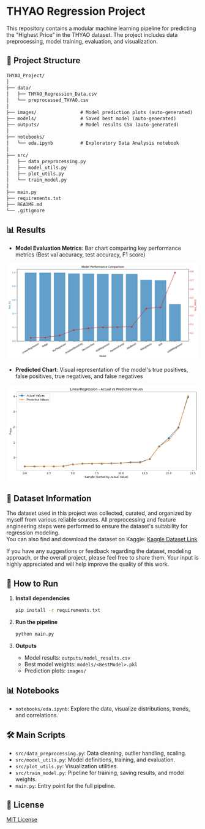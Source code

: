 # THYAO Regression Project

This repository contains a modular machine learning pipeline for predicting the "Highest Price" in the THYAO dataset. The project includes data preprocessing, model training, evaluation, and visualization.

## 📁 Project Structure

```
THYAO_Project/
│
├── data/
│   ├── THYAO_Regression_Data.csv
│   └── preprocessed_THYAO.csv
│
├── images/                # Model prediction plots (auto-generated)
├── models/                # Saved best model (auto-generated)
├── outputs/               # Model results CSV (auto-generated)
│
├── notebooks/
│   └── eda.ipynb          # Exploratory Data Analysis notebook
│
├── src/
│   ├── data_preprocessing.py
│   ├── model_utils.py
│   ├── plot_utils.py
│   └── train_model.py
│
├── main.py
├── requirements.txt
├── README.md
└── .gitignore
```

## 📊 Results

- **Model Evaluation Metrics**:  Bar chart comparing key performance metrics (Best val accuracy, test accuracy, F1 score)

![Evaluation Metrics](images/model_performance_comparison.png)

- **Predicted Chart**: Visual representation of the model's true positives, false positives, true negatives, and false negatives

![Confussion Matrix](images/LinearRegression_prediction.png)

## 📄 Dataset Information

The dataset used in this project was collected, curated, and organized by myself from various reliable sources. All preprocessing and feature engineering steps were performed to ensure the dataset's suitability for regression modeling.  
You can also find and download the dataset on Kaggle: [Kaggle Dataset Link](https://www.kaggle.com/datasets/ozanguneyli/turkish-airlines-thyao-dataset-for-ml-models/data)

If you have any suggestions or feedback regarding the dataset, modeling approach, or the overall project, please feel free to share them. Your input is highly appreciated and will help improve the quality of this work.

## 🚀 How to Run

1. **Install dependencies**
    ```bash
    pip install -r requirements.txt
    ```

2. **Run the pipeline**
    ```bash
    python main.py
    ```

3. **Outputs**
    - Model results: `outputs/model_results.csv`
    - Best model weights: `models/<BestModel>.pkl`
    - Prediction plots: `images/`

## 📊 Notebooks

- `notebooks/eda.ipynb`: Explore the data, visualize distributions, trends, and correlations.

## 🛠️ Main Scripts

- `src/data_preprocessing.py`: Data cleaning, outlier handling, scaling.
- `src/model_utils.py`: Model definitions, training, and evaluation.
- `src/plot_utils.py`: Visualization utilities.
- `src/train_model.py`: Pipeline for training, saving results, and model weights.
- `main.py`: Entry point for the full pipeline.

## 📄 License

[MIT License](LICENSE)